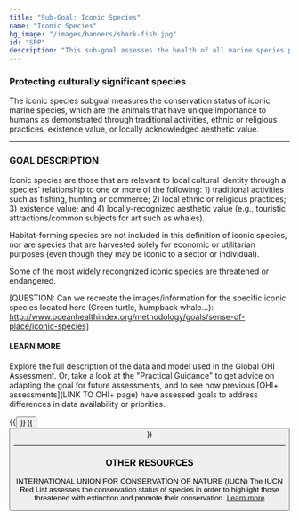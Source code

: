 ```yaml
---
title: "Sub-Goal: Iconic Species"
name: "Iconic Species"
bg_image: "/images/banners/shark-fish.jpg"
id: "SPP"
description: "This sub-goal assesses the health of all marine species present in a region, including endangered species and species in relatively good conditions. The presence of higher-risk species leads to a higher score."
---
```


### Protecting culturally significant species

The iconic species subgoal measures the conservation status of iconic marine species, which are the animals that have unique importance to humans as demonstrated through traditional activities, ethnic or religious practices, existence value, or locally acknowledged aesthetic value.

----

### GOAL DESCRIPTION

Iconic species are those that are relevant to local cultural identity through a species’ relationship to one or more of the following: 1) traditional activities such as fishing, hunting or commerce; 2) local ethnic or religious practices; 3) existence value; and 4) locally-recognized aesthetic value (e.g., touristic attractions/common subjects for art such as whales).

Habitat-forming species are not included in this definition of iconic species, nor are species that are harvested solely for economic or utilitarian purposes (even though they may be iconic to a sector or individual). 

Some of the most widely recongnized iconic species are threatened or endangered.

[QUESTION: Can we recreate the images/information for the specific iconic species located here (Green turtle, humpback whale...): http://www.oceanhealthindex.org/methodology/goals/sense-of-place/iconic-species]

#### LEARN MORE
Explore the full description of the data and model used in the Global OHI Assessment. Or, take a look at the "Practical Guidance" to get advice on adapting the goal for future assessments, and to see how previous [OHI+ assessments](LINK TO OHI+ page) have assessed goals to address differences in data availability or priorities.

{{<button text="OHI Model" link="https://ohi-science.org/ohiprep_v2020/globalprep/methods_doc/v2020/Supplement.html#691_iconic_species_(subgoal_of_sense_of_place)" icon="/images/misc/microscope-icon.svg" >}}
{{<button text="Practical Guidance" link="/guidance/iconic-species" icon="/images/misc/directions-icon.svg" >}}

----

### OTHER RESOURCES
INTERNATIONAL UNION FOR CONSERVATION OF NATURE (IUCN)
The IUCN Red List assesses the conservation status of species in order to highlight those threatened with extinction and promote their conservation.
[Learn more](https://www.iucnredlist.org/)
